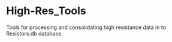 # High-Res_Tools
Tools for processing and consolidating high resistance data in to Resistors.db database.
